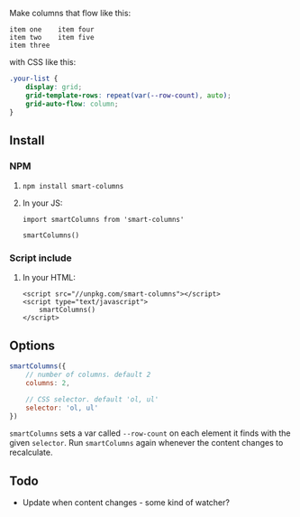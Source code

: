 Make columns that flow like this:

```
item one    item four
item two    item five
item three
```

with CSS like this:

```css
.your-list {
    display: grid;
    grid-template-rows: repeat(var(--row-count), auto);
    grid-auto-flow: column;
}
```

## Install

### NPM

1. `npm install smart-columns`
1. In your JS:

    ```
    import smartColumns from 'smart-columns'

    smartColumns()
    ```

### Script include

1. In your HTML:
    ```
    <script src="//unpkg.com/smart-columns"></script>
    <script type="text/javascript">
        smartColumns()
    </script>
    ```

## Options

```js
smartColumns({
    // number of columns. default 2
    columns: 2,

    // CSS selector. default 'ol, ul'
    selector: 'ol, ul'
})
```

`smartColumns` sets a var called `--row-count` on each element it finds with the given `selector`. Run `smartColumns` again whenever the content changes to recalculate.

## Todo

-   Update when content changes - some kind of watcher?
